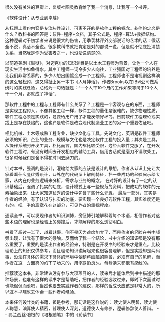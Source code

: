 很久没有关注的豆瓣上，出版社图灵教育给了我一个消息，让我写一个书评。

《软件设计：从专业到卓越》

从标题上看的内容是专注软件设计，可离不开的是软件工程的概念。软件的定义是什么？教科书的回答是：软件=程序+文档，其子公式是，程序=算法+数据结构。这种逻辑对于初学者来说是很大的伤害，用季羡林评外交部说话的艺术的话：假话全不说，真话不全说。很多教科书就把肯定是对的都说一说，但是就不彻底扯清楚关系，当然我是作为受害者之一，也没法说清楚的。

以前追美剧《越狱》，对迈克尔的知识渊博是以土木工程师为背景，让他一个人在现实生活中如鱼得水。其中工程师一词令多少人向往，工业强国对工程师的培养是让我们非常羡慕的，多少人想出国镀金成一个工程师。工程师也不是电视剧这样演的这么轻松的，这又得扯上另一本书《人月神话》，作者Brooks以在IBM公司做系统时的实践经验，总结为一句话就是：“一个人干10个月的工作如果等同于10个人干一个月，那就成了神话”。

那软件工程中的工程与工程师有什么关系了？工程是一个客观存在的东西，工程师是实现工程的人，不像其他工程一样，软件工程的量化是很难的，缺少物理性质，软件工程必须是实践的，是要给用户用了才能反馈好坏的。目前软件工程理论或实践上是存在缺陷的，这也许是软件是改变现代制造业工艺的另一个重要佐证吧。

相比机械、土木等成熟工程专业，缺少文化与工具。先说文化，英语是软件工程师必须的知识，企业的业务、规模与文化也是决定软件工程的投入量；其次是工具，从操作系统到开发工具，相比而言，国内都比较受限，这些大软件克服了，在开发软件工程时，有没有时间去开发相应的辅助工具，借用古话就是磨刀不误砍柴工，很多时候我们是舍不得花时间去磨刀的。

针对本书，强调的是设计，灌输给大家的应该是设计的思想，作者从认识上先让大家看看什么是优秀设计，从外在的代码层上解剖特征，把一些成功的经验展示给大家，从内在的业务逻辑来分析，需求与业务的概念。
在对好的设计有了一定的认识基础后，强调了扎实的功底，设计模式上与一些规范的资料，把成功的软件的元素抽象出来，让大家知道优秀的设计中包含了些什么元素。
最后一部分，其实是作者的经验，有了认识与扎实的功底，要实现一个良好的软件工程，其实难度还是有的，把一半的篇章花在这部分，可见作者的重视程度。

通读全书，可以发现作者的知识渊博，旁征博引地解释着每个术语，相信作者对这些术语的理解也是经验上的碰撞后，才能解释的那么透彻明白。

书看了超过一半了，越看越慢，倒不是因为难度加大了，而是作者的经验在书中频频出现，让我有了很大的感触。反而给了我一个结论，书中介绍的知识都是没有那么重要了，重要的是读出作者的经验来，特别是在开发中的经验来才是重点。比较理论上的知识仅供参考，而且理论知识讲解起来也很容易理解，但是实践却是两码事，没法在具体的需求下具体的环境中依葫芦画瓢的照搬，必须有自己的见解，而作者在这一方面真的的下了功夫的，用字斟酌良久，每每读来都很有感触的。

推荐读这本书，非常建议没有参与大项项目的人，读来后才能体后到书中描述的那种场景，也唯有这样的读书才是帮助吧，把作者的经验吸收过来，即时下次面试时也能侃侃而谈吧，当然也要去实践作者的建议，那样的话成长应该是非常大的，所以这本书建议去体会一些作者的经验。

本来任何设计类的书籍，都是参考，那句话是这样说的：
读史使人明智，读史使人聪慧，演算使人精密，哲理使人深刻，道德使人有修养，逻辑修辞使人善辩。
-- 弗兰西丝·培根的《培根随笔》中的《论读书》